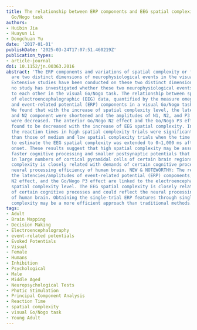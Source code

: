 ```yaml
---
title: The relationship between ERP components and EEG spatial complexity in a visual
  Go/Nogo task
authors:
- Huibin Jia
- Huayun Li
- Dongchuan Yu
date: '2017-01-01'
publishDate: '2025-03-24T17:07:51.460219Z'
publication_types:
- article-journal
doi: 10.1152/jn.00363.2016
abstract: 'The ERP components and variations of spatial complexity or functional connectivity
  are two distinct dimensions of neurophysiological events in the visual Go/Nogo task.
  Extensive studies have been conducted on these two distinct dimensions; however,
  no study has investigated whether these two neurophysiological events are linked
  to each other in the visual Go/Nogo task. The relationship between spatial complexity
  of electroencephalographic (EEG) data, quantified by the measure omega complexity,
  and event-related potential (ERP) components in a visual Go/Nogo task was studied.
  We found that with the increase of spatial complexity level, the latencies of N1
  and N2 component were shortened and the amplitudes of N1, N2, and P3 components
  were decreased. The anterior Go/Nogo N2 effect and the Go/Nogo P3 effect were also
  found to be decreased with the increase of EEG spatial complexity. In addition,
  the reaction times in high spatial complexity trials were significantly shorter
  than those of medium and low spatial complexity trials when the time interval used
  to estimate the EEG spatial complexity was extended to 0∼1,000 ms after stimulus
  onset. These results suggest that high spatial complexity may be associated with
  faster cognitive processing and smaller postsynaptic potentials that occur simultaneously
  in large numbers of cortical pyramidal cells of certain brain regions. The EEG spatial
  complexity is closely related with demands of certain cognitive processes and the
  neural processing efficiency of human brain. NEW & NOTEWORTHY: The reaction times,
  the latencies/amplitudes of event-related potential (ERP) components, the Go/Nogo
  N2 effect, and the Go/Nogo P3 effect are linked to the electroencephalographic (EEG)
  spatial complexity level. The EEG spatial complexity is closely related to demands
  of certain cognitive processes and could reflect the neural processing efficiency
  of human brain. Obtaining the single-trial ERP features through single-trial spatial
  complexity may be a more efficient approach than traditional methods.'
tags:
- Adult
- Brain Mapping
- Decision Making
- Electroencephalography
- event-related potentials
- Evoked Potentials
- Visual
- Female
- Humans
- Inhibition
- Psychological
- Male
- Middle Aged
- Neuropsychological Tests
- Photic Stimulation
- Principal Component Analysis
- Reaction Time
- spatial complexity
- visual Go/Nogo task
- Young Adult
---
```

